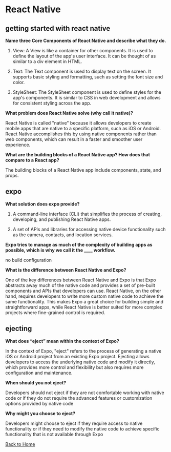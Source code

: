 # React Native

## getting started with react native

**Name three Core Components of React Native and describe what they do.**

1. View: A View is like a container for other components. It is used to define the layout of the app's user interface. It can be thought of as similar to a div element in HTML.

2. Text: The Text component is used to display text on the screen. It supports basic styling and formatting, such as setting the font size and color.

3. StyleSheet: The StyleSheet component is used to define styles for the app's components. It is similar to CSS in web development and allows for consistent styling across the app.

**What problem does React Native solve (why call it native)?**

React Native is called "native" because it allows developers to create mobile apps that are native to a specific platform, such as iOS or Android. React Native accomplishes this by using native components rather than web components, which can result in a faster and smoother user experience.

**What are the building blocks of a React Native app? How does that compare to a React app?**

The building blocks of a React Native app include components, state, and props.

## expo

**What solution does expo provide?**

1. A command-line interface (CLI) that simplifies the process of creating, developing, and publishing React Native apps.

2. A set of APIs and libraries for accessing native device functionality such as the camera, contacts, and location services.

**Expo tries to manage as much of the complexity of building apps as possible, which is why we call it the ____ workflow.**

no build configuration

**What is the difference between React Native and Expo?**

One of the key differences between React Native and Expo is that Expo abstracts away much of the native code and provides a set of pre-built components and APIs that developers can use. React Native, on the other hand, requires developers to write more custom native code to achieve the same functionality. This makes Expo a great choice for building simple and straightforward apps, while React Native is better suited for more complex projects where fine-grained control is required.

## ejecting

**What does “eject” mean within the context of Expo?**

In the context of Expo, "eject" refers to the process of generating a native iOS or Android project from an existing Expo project. Ejecting allows developers to access the underlying native code and modify it directly, which provides more control and flexibility but also requires more configuration and maintenance.

**When should you not eject?**

Developers should not eject if they are not comfortable working with native code or if they do not require the advanced features or customization options provided by native code

**Why might you choose to eject?**

Developers might choose to eject if they require access to native functionality or if they need to modify the native code to achieve specific functionality that is not available through Expo

[Back to Home](../README.md)